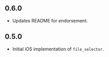 ## 0.6.0

* Updates README for endorsement.

## 0.5.0

* Initial iOS implementation of `file_selector`.
